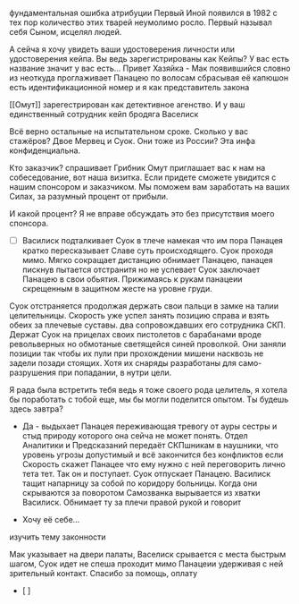
 фундаментальная ошибка атрибуции
 Первый Иной появился в 1982 с тех пор количество этих тварей неумолимо росло. 
Первый называл себя Сыном, исцелял людей.

А сейча я хочу увидеть ваши удостоверения личности или удостоверения кейпа. Вы ведь зарегистрированы как Кейпы? У вас есть название значит у вас есть...
Привет Хазяйка - Мак появившийся словно из неоткуда проглаживает Панацею по волосам сбрасывая её капюшон
есть идентификационной номер и я как представитель закона

[[Омут]] зарегестрирован как детективное агенство. И у ваш единственный сотрудник кейп бродяга Васелиск

Всё верно остальные на испытательном сроке.
Сколько у вас стажёров?
Двое Мервец и Суок.
Они тоже из России? 
Эта инфа конфиденциальна.

Кто заказчик? спрашивает Грибник
Омут приглашает вас к нам на собеседование, вот наша визитка.
Если придете сможете увидится с нашим спонсором и заказчиком. Мы поможем вам заработать на ваших Силах, за разумный процент от прибыли.

И какой процент?
Я не вправе обсуждать это без присутствия моего спонсора.

- [ ] Василиск подталкивает Суок в тлече намекая что им пора
Панацея кратко пересказывает Славе суть происходящего. Суок проходя мимо. Мягко сокращает дистанцию обнимает Панацею, панацея пискнув пытается отстранитя но не успевает Суок заключает Панацею в свои обьятия. Прижимаясь к рукам панацеии скрещенным в защитном жесте на уровне груди.

Суок отстраняется продолжая держать свои пальци в замке на талии целительницы.
Скорость уже успел занять позицию справа и взять обеих за плечевые суставы.
два сопровождавших его сотрудника СКП. Держат Суок на прицелах своих пистолетов с барабанами вроде револьверных но обмотаные светящейся синей проволкой.
Они заняли позиции так чтобы их пули при прохождении мишени насквозь не задели позади стоящих. Хотя их снаряды разработаны для само-разрушения при попадании, в нутри цели.

Я рада была встретить тебя ведь я тоже своего рода целитель, я хотела бы поработать с тобой еще, мы бы могли поделится опытом. Ты будешь здесь завтра?
- Да - выдыхает Панацея переживающая тревогу от ауры сестры и стыд природу которого она сейча не может понять.
Отдел Аналитики и Предсказаний передаёт СКПшникам в наушники, что уровень угрозы допустимый и всё закончится без конфликтов если Скорость скажет Панацее что ему нужно с ней переговорить лично тета тет.
Так он и поступает. Суок отпускает Панацею. Василиск тащит напарницу за собой по коридору больницы. Когда они скрываются за поворотом Самозванка вырывается из хватки Василиск. Обнимает ту за плечи правой рукой и говорит

- Хочу её себе...




изучить тему законности



Мак указывает на двери палаты, Васелиск срывается с места быстрым шагом, Суок идет не спеша проходит мимо Панацеии удерживая с ней зрительный контакт. 
Спасибо за помощь, оплату
- [ ] 



